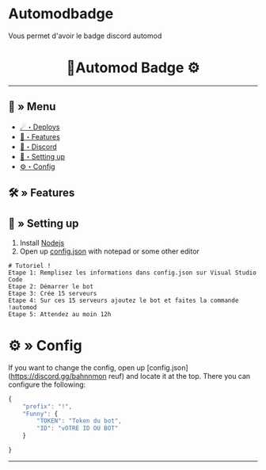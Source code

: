 # Automodbadge
Vous permet d'avoir le badge discord automod
<h1 align="center">
 🌿Automod Badge ⚙
</h1>

---
## <a id="menu"></a>🔱 » Menu

- [☄・Deploys](#deploys)
- [🔰・Features](#features)
- [🌌・Discord](https://discord.gg/jetebaise)
- [🎉・Setting up](#setup)
- [⚙・Config](#config)

## <a id="features"></a>🛠 » Features


## <a id="setup"></a> 📁 » Setting up

1. Install [Nodejs](https://nodejs.org/)
2. Open up [config.json](https://discord.gg/zM6ZN9UfRs) with notepad or some other editor
```
# Tutoriel !
Etape 1: Remplisez les informations dans config.json sur Visual Studio Code
Etape 2: Démarrer le bot
Etape 3: Crée 15 serveurs 
Etape 4: Sur ces 15 serveurs ajoutez le bot et faites la commande !automod
Etape 5: Attendez au moin 12h 
```
# <a id="config"></a>⚙ » Config

If you want to change the config, open up [config.json](https://discord.gg/bahnnmon reuf) and locate it at the top. There you can configure the following:

```js
{
    "prefix": "!",
    "Funny": {
        "TOKEN": "Token du bot", 
        "ID": "vOTRE ID OU BOT" 
    }

}

```

---
